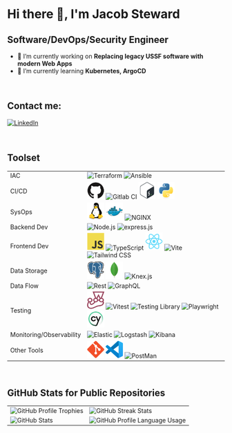 # Hi there 👋, I'm Jacob Steward

## Software/DevOps/Security Engineer

- 🔭 I’m currently working on **Replacing legacy USSF software with modern Web Apps**
- 🌱 I’m currently learning **Kubernetes, ArgoCD**

<br/>

## Contact me:

<a href="https://www.linkedin.com/in/jacob-steward/"><img alt="LinkedIn" src="https://www.vectorlogo.zone/logos/linkedin/linkedin-icon.svg" width="40" height="40"/></a>

<!-- <table>
  <tr>
    <th>My Website</th>
    <th>My Resume</th>
  </tr>
  <tr>
    <td>
      <a href="">🌐</a>
    </td>
    <td>
      <a href="">📃</a>
    </td>
  </tr>
</table> -->

<br/>

## Toolset

<table>
  <tr>
    <td>IAC</td>
    <td>
      <img alt="Terraform" src="https://www.vectorlogo.zone/logos/terraformio/terraformio-icon.svg" width="40" height="40"/>
      <img alt="Ansible" src="https://www.vectorlogo.zone/logos/ansible/ansible-icon.svg" width="40" height="40"/>
    </td>
  </tr>
  <tr>
    <td>CI/CD</td>
    <td>
      <img alt="Github Actions" src="https://github.com/devicons/devicon/blob/v2.13.0/icons/github/github-original.svg" width="40" height="40"/>
      <img alt="Gitlab CI" src="https://www.vectorlogo.zone/logos/gitlab/gitlab-icon.svg" width="40" height="40"/>
      <img alt="Bash" src="https://github.com/devicons/devicon/blob/v2.13.0/icons/bash/bash-original.svg" width="40" height="40"/>
      <img alt="Python" src="https://github.com/devicons/devicon/blob/v2.13.0/icons/python/python-original.svg" width="40" height="40"/>
      <!-- <img alt="Argo CD" src="https://argo-cd.readthedocs.io/en/stable/assets/logo.png" width="40" height="40"/> -->
    </td>
  </tr>
  <tr>
    <td>SysOps</td>
    <td>
      <img alt="Linux" src="https://github.com/devicons/devicon/blob/v2.13.0/icons/linux/linux-original.svg" width="40" height="40"/>
      <img alt="Docker" src="https://github.com/devicons/devicon/blob/v2.13.0/icons/docker/docker-original.svg" width="40" height="40"/>
      <img alt="NGINX" src="https://www.vectorlogo.zone/logos/nginx/nginx-icon.svg" width="40" height="40"/>
      <!-- <img alt="Kubernetes" src="https://github.com/devicons/devicon/blob/v2.13.0/icons/kubernetes/kubernetes-plain.svg" width="40" height="40"/> -->
    </td>
  </tr>
  <tr>
    <td>Backend Dev</td>
    <td>
      <img alt="Node.js" src="https://www.vectorlogo.zone/logos/nodejs/nodejs-icon.svg" width="40" height="40"/>
      <img alt="express.js" src="https://www.vectorlogo.zone/logos/expressjs/expressjs-icon.svg" width="40" height="40"/>
    </td>
  </tr>
  <tr>
    <td>Frontend Dev</td>
    <td>
      <img alt="JavaScript" src="https://github.com/devicons/devicon/blob/v2.13.0/icons/javascript/javascript-original.svg" width="40" height="40"/>
      <img alt="TypeScript" src="https://cdn.jsdelivr.net/gh/devicons/devicon/icons/typescript/typescript-original.svg" width="40" height="40"/>
      <img alt="React" src="https://github.com/devicons/devicon/blob/v2.13.0/icons/react/react-original.svg" width="40" height="40"/>
      <!-- <img alt="Redux" src="https://github.com/devicons/devicon/blob/v2.13.0/icons/redux/redux-original.svg" width="40" height="40"/> -->
      <img alt="Vite" src="https://vitejs.dev/logo.svg" width="40" height="40"/>
      <img alt="Tailwind CSS" src="https://cdn.jsdelivr.net/gh/devicons/devicon/icons/tailwindcss/tailwindcss-plain.svg" width="40" height="40"/>
    </td>

  </tr>
  <tr>
    <td>Data Storage</td>
    <td>
      <img alt="PostgreSQL" src="https://github.com/devicons/devicon/blob/v2.13.0/icons/postgresql/postgresql-original.svg" width="40" height="40"/>
      <img alt="MongoDB" src="https://github.com/devicons/devicon/blob/v2.13.0/icons/mongodb/mongodb-original.svg" width="40" height="40"/>
      <img alt="Knex.js" src="https://knexjs.org/knex-logo.png" width="40" height="40"/>
      <!-- <img alt="Redis" src="https://github.com/devicons/devicon/blob/v2.13.0/icons/redis/redis-original.svg" width="40" height="40"/> -->
    </td>
  </tr>
  <tr>
    <td>Data Flow</td>
    <td>
      <img alt="Rest" src="https://img.uxwing.com/wp-content/themes/uxwing/download/web-app-development/rest-api-icon.svg" width="40" height="40"/>
      <img alt="GraphQL" src="https://cdn.jsdelivr.net/gh/devicons/devicon/icons/graphql/graphql-plain-wordmark.svg" width="40" height="40"/>
      <!-- <img alt="Apache Kafka" src="https://github.com/devicons/devicon/blob/v2.13.0/icons/apachekafka/apachekafka-original.svg" width="40" height="40"/> -->
    </td>
  </tr>
  <tr>
    <td>Testing</td>
    <td>
      <img alt="Jest" src="https://github.com/devicons/devicon/blob/v2.13.0/icons/jest/jest-plain.svg" width="40" height="40"/>
      <img alt="Vitest" src="https://vitest.dev/logo.svg" width="40" height="40"/>
      <img alt="Testing Library" src="https://testing-library.com/img/logo-large.png" width="40" height="40"/>
      <img alt="Playwright" src="https://playwright.dev/img/playwright-logo.svg" width="40" height="40"/>
      <img alt="Cypress" src="https://github.com/vscode-icons/vscode-icons/blob/master/icons/file_type_light_cypress.svg" width="40" height="40"/>
    </td>
  </tr>
  <tr>
    <td>Monitoring/Observability</td>
    <td>
      <img alt="Elastic" src="https://www.vectorlogo.zone/logos/elastic/elastic-icon.svg" width="40" height="40"/>
      <img alt="Logstash" src="https://www.vectorlogo.zone/logos/elasticco_logstash/elasticco_logstash-icon.svg" width="40" height="40"/>
      <img alt="Kibana" src="https://www.vectorlogo.zone/logos/elasticco_kibana/elasticco_kibana-icon.svg" width="40" height="40"/>
    </td>
  </tr>
  <tr>
    <td>Other Tools</td>
    <td>
      <img alt="Git" src="https://github.com/devicons/devicon/blob/v2.13.0/icons/git/git-original.svg" width="40" height="40"/>
      <img alt="VS Code" src="https://github.com/devicons/devicon/blob/v2.13.0/icons/vscode/vscode-original.svg" width="40" height="40"/>
      <img alt="PostMan" src="https://www.vectorlogo.zone/logos/getpostman/getpostman-icon.svg" width="40" height="40"/>
    </td>
  </tr>

</table>

<br/>

## GitHub Stats for Public Repositories

<table>
  <tr>
    <td>
      <img alt="GitHub Profile Trophies" src="https://github-profile-trophy.vercel.app/?username=jacobtheeldest&row=3&column=4&no-bg=true"/>
    </td>
    <td>
      <img alt="GitHub Streak Stats" src="https://github-readme-streak-stats.herokuapp.com/?user=jacobtheeldest"/>
    </td>
  </tr>
  <tr>
    <td>
      <img alt="GitHub Stats" src="https://github-readme-stats.vercel.app/api?username=jacobtheeldest&count_private=true&show_icons=true&theme=tokyonight"/>
    </td>
    <td>
      <img alt="GitHub Profile Language Usage" src="https://github-readme-stats.vercel.app/api/top-langs/?username=jacobtheeldest&langs_count=10&layout=compact&hide=php"/>
    </td>
  </tr>
</table>
